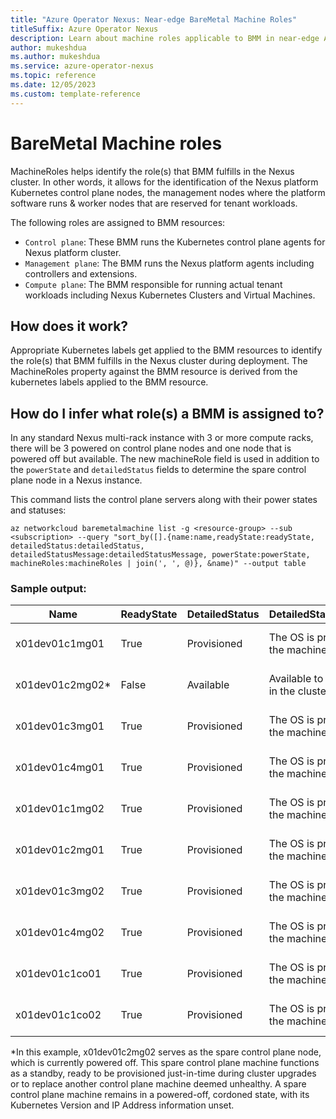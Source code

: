 ```yaml
---
title: "Azure Operator Nexus: Near-edge BareMetal Machine Roles"
titleSuffix: Azure Operator Nexus
description: Learn about machine roles applicable to BMM in near-edge Azure Operator Nexus instances.
author: mukeshdua
ms.author: mukeshdua
ms.service: azure-operator-nexus
ms.topic: reference
ms.date: 12/05/2023
ms.custom: template-reference
---
```


# BareMetal Machine roles

MachineRoles helps identify the role(s) that BMM fulfills in the Nexus cluster. In other words, it allows for the identification of the Nexus platform Kubernetes control plane nodes, the management nodes where the platform software runs & worker nodes that are reserved for tenant workloads.

The following roles are assigned to BMM resources:

  - `Control plane`: These BMM runs the Kubernetes control plane agents for Nexus platform cluster.
  - `Management plane`: The BMM runs the Nexus platform agents including controllers and extensions.
  - `Compute plane`: The BMM responsible for running actual tenant workloads including Nexus Kubernetes Clusters and Virtual Machines.

## How does it work?

Appropriate Kubernetes labels get applied to the BMM resources to identify the role(s) that BMM fulfills in the Nexus cluster during deployment. The MachineRoles property against the BMM resource is derived from the kubernetes labels applied to the BMM resource.

## How do I infer what role(s) a BMM is assigned to?

In any standard Nexus multi-rack instance with 3 or more compute racks, there will be 3 powered on control plane nodes and one node that is powered off but available. The new machineRole field is used in addition to the `powerState` and `detailedStatus` fields to determine the spare control plane node in a Nexus instance. 
 
This command lists the control plane servers along with their power states and statuses:

```azurecli
az networkcloud baremetalmachine list -g <resource-group> --sub <subscription> --query "sort_by([].{name:name,readyState:readyState, detailedStatus:detailedStatus, detailedStatusMessage:detailedStatusMessage, powerState:powerState, machineRoles:machineRoles | join(', ', @)}, &name)" --output table
``` 
### Sample output:

| Name           | ReadyState | DetailedStatus  | DetailedStatusMessage                    | PowerState |  MachineRoles | Notes |
| -------------- | ---------- | --------------  | --------------------------------------- | -----------  |------------------------------------------------ | -------------------------- |
| x01dev01c1mg01  | True  | Provisioned | The OS is provisioned to the machine | On | platform.afo-nc.microsoft.com/control-plane=true | Control plane node
| x01dev01c2mg02* | False | Available | Available to participate in the cluster | Off | platform.afo-nc.microsoft.com/control-plane=true | Spare control plane node |
| x01dev01c3mg01 | True | Provisioned | The OS is provisioned to the machine | On | platform.afo-nc.microsoft.com/control-plane=true | Control plane node
| x01dev01c4mg01 | True | Provisioned | The OS is provisioned to the machine | On | platform.afo-nc.microsoft.com/control-plane=true | Control plane node |
| x01dev01c1mg02 | True | Provisioned | The OS is provisioned to the machine |On | platform.afo-nc.microsoft.com/management-plane=true | Management plane node |
| x01dev01c2mg01 | True | Provisioned | The OS is provisioned to the machine | On | platform.afo-nc.microsoft.com/management-plane=true | Management plane node |
| x01dev01c3mg02 | True | Provisioned | The OS is provisioned to the machine | On | platform.afo-nc.microsoft.com/management-plane=true | Management plane node |
| x01dev01c4mg02 | True | Provisioned | The OS is provisioned to the machine | On | platform.afo-nc.microsoft.com/management-plane=true | Management plane node |
| x01dev01c1co01 | True | Provisioned | The OS is provisioned to the machine | On | platform.afo-nc.microsoft.com/compute-plane=true | Compute plane node |
| x01dev01c1co02  | True | Provisioned | The OS is provisioned to the machine | On | platform.afo-nc.microsoft.com/compute-plane=true | Compute plane node |

*In this example, x01dev01c2mg02 serves as the spare control plane node, which is currently powered off. This spare control plane machine functions as a standby, ready to be provisioned just-in-time during cluster upgrades or to replace another control plane machine deemed unhealthy. A spare control plane machine remains in a powered-off, cordoned state, with its Kubernetes Version and IP Address information unset.
